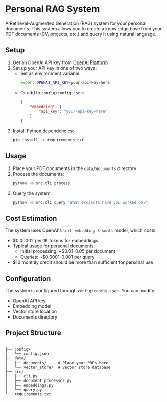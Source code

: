 # Personal RAG System

A Retrieval-Augmented Generation (RAG) system for your personal documents. This system allows you to create a knowledge base from your PDF documents (CV, projects, etc.) and query it using natural language.

## Setup

1. Get an OpenAI API key from [OpenAI Platform](https://platform.openai.com/api-keys)
2. Set up your API key in one of two ways:
   - Set as environment variable:
     ```bash
     export OPENAI_API_KEY=your-api-key-here
     ```
   - Or add to `config/config.json`:
     ```json
     {
         "embedding": {
             "api_key": "your-api-key-here"
         }
     }
     ```
3. Install Python dependencies:
   ```bash
   pip install -r requirements.txt
   ```

## Usage

1. Place your PDF documents in the `data/documents` directory
2. Process the documents:
   ```bash
   python -m src.cli process
   ```
3. Query the system:
   ```bash
   python -m src.cli query "What projects have you worked on?"
   ```

## Cost Estimation

The system uses OpenAI's `text-embedding-3-small` model, which costs:
- $0.00002 per 1K tokens for embeddings
- Typical usage for personal documents:
  - Initial processing: ~$0.01-0.05 per document
  - Queries: ~$0.0001-0.001 per query
- $10 monthly credit should be more than sufficient for personal use

## Configuration

The system is configured through `config/config.json`. You can modify:
- OpenAI API key
- Embedding model
- Vector store location
- Documents directory

## Project Structure

```
.
├── config/
│   └── config.json
├── data/
│   ├── documents/     # Place your PDFs here
│   └── vector_store/  # Vector store database
├── src/
│   ├── cli.py
│   ├── document_processor.py
│   ├── embeddings.py
│   └── query.py
└── requirements.txt
```
